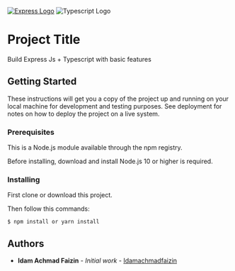 [![Express Logo](https://i.cloudup.com/zfY6lL7eFa-3000x3000.png)](http://expressjs.com/)
![Typescript Logo](https://upload.wikimedia.org/wikipedia/commons/thumb/4/4c/Typescript_logo_2020.svg/512px-Typescript_logo_2020.svg.png)

# Project Title

Build Express Js + Typescript with basic features

## Getting Started

These instructions will get you a copy of the project up and running on your local machine for development and testing purposes. See deployment for notes on how to deploy the project on a live system.

### Prerequisites

This is a Node.js module available through the npm registry.

Before installing, download and install Node.js 10 or higher is required.

### Installing

First clone or download this project.

Then follow this commands:

```
$ npm install or yarn install
```

## Authors

* **Idam Achmad Faizin** - *Initial work* - [Idamachmadfaizin](https://github.com/idamachmadfaizin)
